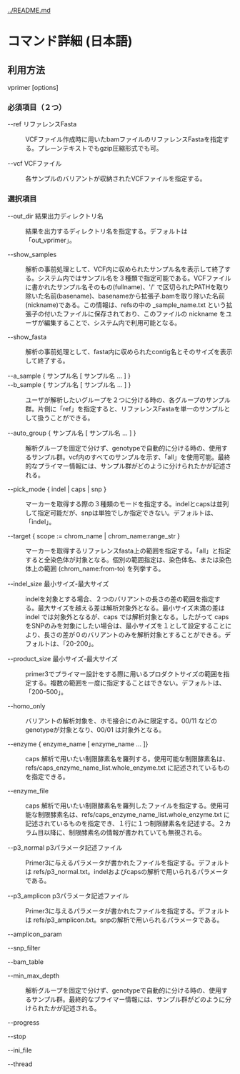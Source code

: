 [../README.md](../README.md)

# コマンド詳細 (日本語)

## 利用方法

vprimer [options]

### 必須項目（２つ）

<dl>
<dt>
--ref リファレンスFasta
</dt>
<dd>
<p><p>
VCFファイル作成時に用いたbamファイルのリファレンスFastaを指定する。プレーンテキストでもgzip圧縮形式でも可。
</p></p>
</dd>
</dl>



<dl>
<dt>
--vcf VCFファイル
</dt>
<dd>
<p><p>
各サンプルのバリアントが収納されたVCFファイルを指定する。
</p></p>
</dd>
</dl>


### 選択項目

<dl>
<dt>
--out_dir 結果出力ディレクトリ名
</dt>
<dd>
<p><p>
結果を出力するディレクトリ名を指定する。デフォルトは「out_vprimer」。
</p></p>
</dd>
</dl>



<dl>
<dt>
--show_samples
</dt>
<dd>
<p><p>
解析の事前処理として、VCF内に収められたサンプル名を表示して終了する。システム内ではサンプル名を３種類で指定可能である。VCFファイルに書かれたサンプル名そのもの(fullname)、'/' で区切られたPATHを取り除いた名前(basename)、basenameから拡張子.bamを取り除いた名前(nickname)である。この情報は、refsの中の _sample_name.txt という拡張子の付いたファイルに保存されており、このファイルの nickname をユーザが編集することで、システム内で利用可能となる。
</p></p>
</dd>
</dl>



<dl>
<dt>
--show_fasta
</dt>
<dd>
<p><p>
解析の事前処理として、fasta内に収められたcontig名とそのサイズを表示して終了する。
</p></p>
</dd>
</dl>



<dl>
<dt>
--a_sample { サンプル名 [ サンプル名 ... ] }<br>
--b_sample { サンプル名 [ サンプル名 ... ] }
</dt>
<dd>
<p><p>
ユーザが解析したいグループを２つに分ける時の、各グループのサンプル群。片側に「ref」を指定すると、リファレンスFastaを単一のサンプルとして扱うことができる。
</p></p>
</dd>
</dl>



<dl>
<dt>
--auto_group { サンプル名 [ サンプル名 ... ] }
</dt>
<dd>
<p><p>
解析グループを固定で分けず、genotypeで自動的に分ける時の、使用するサンプル群。vcf内のすべてのサンプルを示す、「all」を使用可能。最終的なプライマー情報には、サンプル群がどのように分けられたかが記述される。
</p></p>
</dd>
</dl>


<!-- ここからしたがまだ -->

<dl>
<dt>
--pick_mode { indel | caps | snp }
</dt>
<dd>
<p><p>
マーカーを取得する際の３種類のモードを指定する。indelとcapsは並列して指定可能だが、snpは単独でしか指定できない。デフォルトは、「indel」。
</p></p>
</dd>
</dl>



<dl>
<dt>
--target { scope := chrom_name | chrom_name:range_str }
</dt>
<dd>
<p><p>
マーカーを取得するリファレンスfasta上の範囲を指定する。「all」と指定すると全染色体が対象となる。個別の範囲指定は、染色体名、または染色体上の範囲 (chrom_name:from-to) を列挙する。
</p></p>
</dd>
</dl>



<dl>
<dt>
--indel_size 最小サイズ-最大サイズ
</dt>
<dd>
<p><p>
indelを対象とする場合、２つのバリアントの長さの差の範囲を指定する。最大サイズを越える差は解析対象外となる。最小サイズ未満の差は indel では対象外となるが、caps では解析対象となる。したがって caps をSNPのみを対象にしたい場合は、最小サイズを１として設定することにより、長さの差が０のバリアントのみを解析対象とすることができる。デフォルトは、「20-200」。
</p></p>
</dd>
</dl>



<dl>
<dt>
--product_size 最小サイズ-最大サイズ
</dt>
<dd>
<p><p>
primer3でプライマー設計をする際に用いるプロダクトサイズの範囲を指定する。複数の範囲を一度に指定することはできない。デフォルトは、「200-500」。
</p></p>
</dd>
</dl>



<dl>
<dt>
--homo_only
</dt>
<dd>
<p><p>
バリアントの解析対象を、ホモ接合にのみに限定する。00/11 などのgenotypeが対象となり、00/01 は対象外となる。
</p></p>
</dd>
</dl>



<dl>
<dt>
--enzyme { enzyme_name [ enzyme_name ... ]}
</dt>
<dd>
<p><p>
caps 解析で用いたい制限酵素名を羅列する。使用可能な制限酵素名は、refs/caps_enzyme_name_list.whole_enzyme.txt に記述されているものを指定できる。
</p></p>
</dd>
</dl>



<dl>
<dt>
--enzyme_file
</dt>
<dd>
<p><p>
caps 解析で用いたい制限酵素名を羅列したファイルを指定する。使用可能な制限酵素名は、refs/caps_enzyme_name_list.whole_enzyme.txt に記述されているものを指定でき、１行に１つ制限酵素名を記述する。２カラム目以降に、制限酵素名の情報が書かれていても無視される。
</p></p>
</dd>
</dl>



<dl>
<dt>
--p3_normal p3パラメータ記述ファイル
</dt>
<dd>
<p><p>
Primer3に与えるパラメータが書かれたファイルを指定する。デフォルトは refs/p3_normal.txt。indelおよびcapsの解析で用いられるパラメータである。
</p></p>
</dd>
</dl>



<dl>
<dt>
--p3_amplicon p3パラメータ記述ファイル
</dt>
<dd>
<p><p>
Primer3に与えるパラメータが書かれたファイルを指定する。デフォルトは refs/p3_amplicon.txt。snpの解析で用いられるパラメータである。
</p></p>
</dd>
</dl>



<dl>
<dt>
--amplicon_param
</dt>
<dd>
<p><p>

</p></p>
</dd>
</dl>



<dl>
<dt>
--snp_filter
</dt>
<dd>
<p><p>

</p></p>
</dd>
</dl>



<dl>
<dt>
--bam_table
</dt>
<dd>
<p><p>

</p></p>
</dd>
</dl>



<dl>
<dt>
--min_max_depth
</dt>
<dd>
<p><p>
解析グループを固定で分けず、genotypeで自動的に分ける時の、使用するサンプル群。最終的なプライマー情報には、サンプル群がどのように分けられたかが記述される。
</p></p>

</dd>
</dl>



<dl>
<dt>
--progress
</dt>
<dd>
<p><p>

</p></p>
</dd>
</dl>



<dl>
<dt>
--stop
</dt>
<dd>
<p><p>

</p></p>
</dd>
</dl>



<dl>
<dt>
--ini_file
</dt>
<dd>
<p><p>

</p></p>
</dd>
</dl>



<dl>
<dt>
--thread
</dt>
<dd>
<p><p>

</p></p>
</dd>
</dl>



